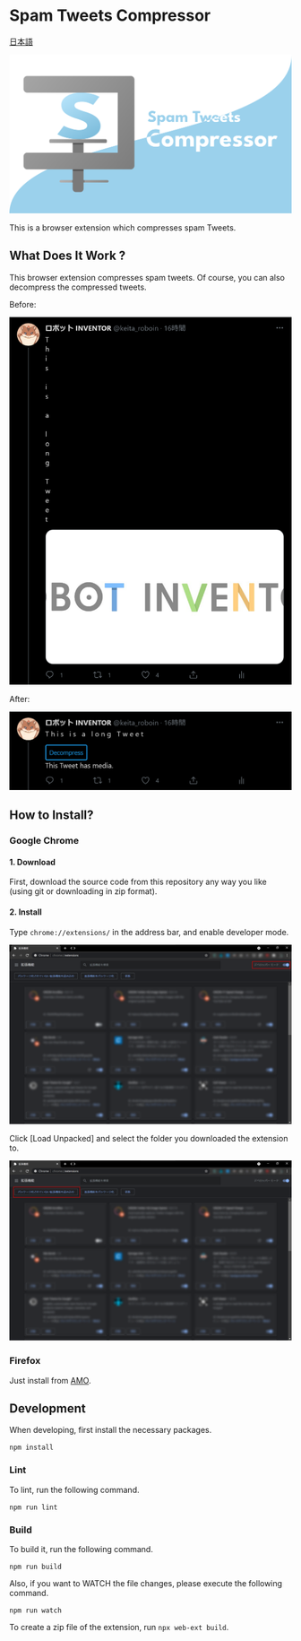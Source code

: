 # Spam Tweets Compressor

[日本語](README_ja.md)

![logo](image/logo.svg)

This is a browser extension which compresses spam Tweets.

## What Does It Work ?

This browser extension compresses spam tweets. Of course, you can also decompress the compressed tweets.

Before:

![Screenshot](image/for_readme/long_tweet_uncompressed.png)

After:

![Screenshot](image/for_readme/long_tweet_compressed.png)

## How to Install?

### Google Chrome

#### 1. Download

First, download the source code from this repository any way you like (using git or downloading in zip format).

#### 2. Install

Type ``chrome://extensions/`` in the address bar, and enable developer mode.

![Screenshot](image/for_readme/chrome_extensions.png)

Click [Load Unpacked] and select the folder you downloaded the extension to.

![Screenshot](image/for_readme/chrome_extensions2.png)

### Firefox

Just install from [AMO](https://addons.mozilla.org/ja/firefox/addon/spam-tweets-compressor/).

## Development

When developing, first install the necessary packages.

```
npm install
```

### Lint

To lint, run the following command.

```
npm run lint
```

### Build

To build it, run the following command.

```
npm run build
```

Also, if you want to WATCH the file changes, please execute the following command.

```
npm run watch
```

To create a zip file of the extension, run ``npx web-ext build``.
